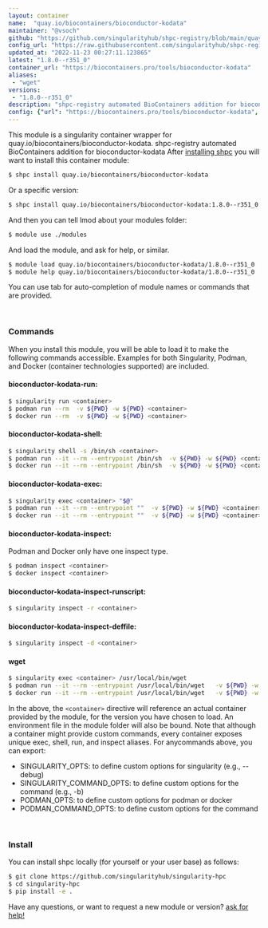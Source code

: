 ```yaml
---
layout: container
name:  "quay.io/biocontainers/bioconductor-kodata"
maintainer: "@vsoch"
github: "https://github.com/singularityhub/shpc-registry/blob/main/quay.io/biocontainers/bioconductor-kodata/container.yaml"
config_url: "https://raw.githubusercontent.com/singularityhub/shpc-registry/main/quay.io/biocontainers/bioconductor-kodata/container.yaml"
updated_at: "2022-11-23 00:27:11.123865"
latest: "1.8.0--r351_0"
container_url: "https://biocontainers.pro/tools/bioconductor-kodata"
aliases:
 - "wget"
versions:
 - "1.8.0--r351_0"
description: "shpc-registry automated BioContainers addition for bioconductor-kodata"
config: {"url": "https://biocontainers.pro/tools/bioconductor-kodata", "maintainer": "@vsoch", "description": "shpc-registry automated BioContainers addition for bioconductor-kodata", "latest": {"1.8.0--r351_0": "sha256:a25b645c0a204c8583cdeca15a4897315bc29f01b20ef7b80324e675d0008278"}, "tags": {"1.8.0--r351_0": "sha256:a25b645c0a204c8583cdeca15a4897315bc29f01b20ef7b80324e675d0008278"}, "docker": "quay.io/biocontainers/bioconductor-kodata", "aliases": {"wget": "/usr/local/bin/wget"}}
---
```


This module is a singularity container wrapper for quay.io/biocontainers/bioconductor-kodata.
shpc-registry automated BioContainers addition for bioconductor-kodata
After [installing shpc](#install) you will want to install this container module:


```bash
$ shpc install quay.io/biocontainers/bioconductor-kodata
```

Or a specific version:

```bash
$ shpc install quay.io/biocontainers/bioconductor-kodata:1.8.0--r351_0
```

And then you can tell lmod about your modules folder:

```bash
$ module use ./modules
```

And load the module, and ask for help, or similar.

```bash
$ module load quay.io/biocontainers/bioconductor-kodata/1.8.0--r351_0
$ module help quay.io/biocontainers/bioconductor-kodata/1.8.0--r351_0
```

You can use tab for auto-completion of module names or commands that are provided.

<br>

### Commands

When you install this module, you will be able to load it to make the following commands accessible.
Examples for both Singularity, Podman, and Docker (container technologies supported) are included.

#### bioconductor-kodata-run:

```bash
$ singularity run <container>
$ podman run --rm  -v ${PWD} -w ${PWD} <container>
$ docker run --rm  -v ${PWD} -w ${PWD} <container>
```

#### bioconductor-kodata-shell:

```bash
$ singularity shell -s /bin/sh <container>
$ podman run --it --rm --entrypoint /bin/sh  -v ${PWD} -w ${PWD} <container>
$ docker run --it --rm --entrypoint /bin/sh  -v ${PWD} -w ${PWD} <container>
```

#### bioconductor-kodata-exec:

```bash
$ singularity exec <container> "$@"
$ podman run --it --rm --entrypoint ""  -v ${PWD} -w ${PWD} <container> "$@"
$ docker run --it --rm --entrypoint ""  -v ${PWD} -w ${PWD} <container> "$@"
```

#### bioconductor-kodata-inspect:

Podman and Docker only have one inspect type.

```bash
$ podman inspect <container>
$ docker inspect <container>
```

#### bioconductor-kodata-inspect-runscript:

```bash
$ singularity inspect -r <container>
```

#### bioconductor-kodata-inspect-deffile:

```bash
$ singularity inspect -d <container>
```


#### wget

```bash
$ singularity exec <container> /usr/local/bin/wget
$ podman run --it --rm --entrypoint /usr/local/bin/wget   -v ${PWD} -w ${PWD} <container> -c " $@"
$ docker run --it --rm --entrypoint /usr/local/bin/wget   -v ${PWD} -w ${PWD} <container> -c " $@"
```



In the above, the `<container>` directive will reference an actual container provided
by the module, for the version you have chosen to load. An environment file in the
module folder will also be bound. Note that although a container
might provide custom commands, every container exposes unique exec, shell, run, and
inspect aliases. For anycommands above, you can export:

 - SINGULARITY_OPTS: to define custom options for singularity (e.g., --debug)
 - SINGULARITY_COMMAND_OPTS: to define custom options for the command (e.g., -b)
 - PODMAN_OPTS: to define custom options for podman or docker
 - PODMAN_COMMAND_OPTS: to define custom options for the command

<br>

### Install

You can install shpc locally (for yourself or your user base) as follows:

```bash
$ git clone https://github.com/singularityhub/singularity-hpc
$ cd singularity-hpc
$ pip install -e .
```

Have any questions, or want to request a new module or version? [ask for help!](https://github.com/singularityhub/singularity-hpc/issues)